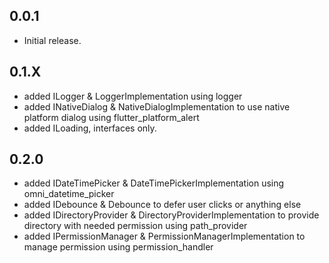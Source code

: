 ## 0.0.1
* Initial release.

## 0.1.X
* added ILogger & LoggerImplementation using logger
* added INativeDialog & NativeDialogImplementation to use native platform dialog using flutter_platform_alert
* added ILoading, interfaces only.

## 0.2.0
* added IDateTimePicker & DateTimePickerImplementation using omni_datetime_picker
* added IDebounce & Debounce to defer user clicks or anything else
* added IDirectoryProvider & DirectoryProviderImplementation to provide directory with needed permission using path_provider
* added IPermissionManager & PermissionManagerImplementation to manage permission using permission_handler
